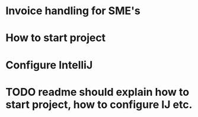 # Invoice handling for SME's

# How to start project

# Configure IntelliJ

# TODO readme should explain how to start project, how to configure IJ etc.
